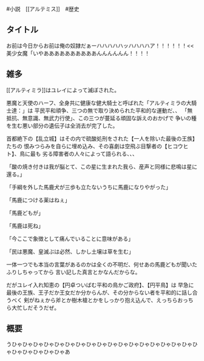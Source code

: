 #小説　[[アルテミス]]　#歴史
## タイトル
お前は今日からお前は俺の奴隷だぁーハハハハハッハハハハア！！！！！！<<美少女魔「いやああああああああああんんんんんん！！！！

## 雑多
[[アルティミラ]]はユレイによって滅ぼされた。

悪魔と天使のハーフ、全身共に健康な健大騎士と呼ばれた「アルティミラの大騎士達：」は
平民平和頑争、三つの無で取り決められた平和的な運動だ、、
「無抵抗、無意識、無武力行使」、この三つが蔓延る頑固な訴えのおかげで
争いの種を生む悪い部分の遺伝子は全消去が完了した。


首都絶下の【乱立城】はその内で硫酸処刑をされた【一人を除いた最後の王族】たちの
恨みつらみを自らに埋め込み、その喜劇は空飛ぶ目撃者の【ヒコウヒト】、鳥に最も
劣る障害者の人々によって語られる、、、

「酸の焼き付きは我が脳とて、この星に生まれた我ら、産声と同様に悲鳴は星に還る。」

「手綱を外した馬鹿犬が三歩も立たないうちに馬鹿になりやがった」

「馬鹿につける薬はねぇ」

「馬鹿どもが」

「馬鹿は死ね」

「今ここで象徴として痛んでいることに意味がある」

「民は悪魔、皇滅ぶは必然、しかし土壌は草を生む」

一体一つでも本当の言葉があるのかは全くの不明だ、何せあの馬鹿どもが聞いたふりしちゃってから
言い記した真言とかなんだからな。

だがユレイ入れ知恵の【円卓ついばむ平和の鳥かご政府】、【円平鳥】は
早急に最後の王族、王子だか王女だか分からんが、その分からない者を平和的に話し合うべく
剣がねぇから斧とか樹木槍とかをしっかり抱え込んで、えっちらおっちら大忙しだそうだぜ。


## 概要
うひゃひゃひゃひゃひゃひゃひゃひゃひゃひゃひゃひゃひゃひゃひゃひゃひゃひゃひゃひゃひゃひゃひゃあ